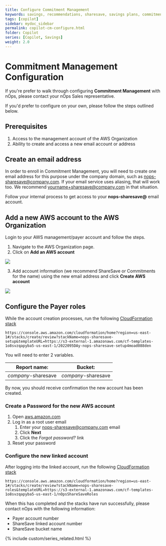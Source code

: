 ```yaml
---
title: Configure Commitment Management
keywords: savings, recommendations, sharesave, savings plans, commitment management
tags: [copilot]
sidebar: mydoc_sidebar
permalink: copilot-cm-configure.html
folder: Copilot
series: [Copilot, Savings]
weight: 2.0
---
```


# Commitment Management Configuration #


If you're prefer to walk through configuring **Commitment Management** with nOps, please contact your nOps Sales representative.

If you'd prefer to configure on your own, please follow the steps outlined below.

## Prerequisites ##

1. Access to the management account of the AWS Organization
1. Ability to create and access a new email account or address


## Create an email address ##

In order to enroll in Commitment Management, you will need to create one email address for this purpose under the company domain, such as nops-sharesave@company.com.  If your email service uses aliasing, that will work too.  We recommend yourname+sharesave@company.com in that situation.

Follow your internal process to get access to your **nops-sharesave@** email account.

## Add a new AWS account to the AWS Organization ##

Login to your AWS management/payer account and follow the steps.

1. Navigate to the AWS Organization page.
2. Click on **Add an AWS account**

![](https://lh7-us.googleusercontent.com/TiMSUjBRAHGYowheZ0HyR_hpucdPL8pPQCN6R3zjKIFnws3CUrzQn0YuuBfA48VcFaJ5B3ts3VJxL6n7cb8_7PJlsjqD_i9X7rvMpxnrpSdCqRJ6YRfZt8hNtItLs3BV1GAtkd6ckLAHSTDd1XSCA38)

3. Add account information (we recommend ShareSave or Commitments for the name) using the new email address and click **Create AWS account**

![](https://lh7-us.googleusercontent.com/YEUNG3gXDprDLEYQQiDp_T7jBKTIbpApqE8QAE1TuM5XPpS4DdgPHm6xbilOOFEk8G6ruP34roFXl2neHQYVMwMThMP3AttDQX8pW6V8Eyi-Ms0OYUCVTuybOPvhqeQVR5TcwtlazPiwo6j3aagZpjw)

## Configure the Payer roles ##
While the account creation processes, run the following [CloudFormation stack](https://console.aws.amazon.com/cloudformation/home?region=us-east-1#/stacks/create/review?stackName=nops-sharesave-setup&templateURL=https://s3-external-1.amazonaws.com/cf-templates-1o8svzqapyba5-us-east-1/2022095DAy-nops-sharesave-setup4moad088den)

```
https://console.aws.amazon.com/cloudformation/home?region=us-east-1#/stacks/create/review?stackName=nops-sharesave-setup&templateURL=https://s3-external-1.amazonaws.com/cf-templates-1o8svzqapyba5-us-east-1/2022095DAy-nops-sharesave-setup4moad088den
```

You will need to enter 2 variables.


| **Report name**: |  **Bucket**: |
| --- | --- |
| _company_-sharesave | _company_-sharesave |



By now, you should receive confirmation the new account has been created.


### Create a Password for the new AWS account ###

1. Open [aws.amazon.com](https://aws.amazon.com)
1. Log in as a root user email
    1. Enter your nops-sharesave@company.com email
    1. Click **Next**
    1. Click the _Forgot password?_ link
1. Reset your password


### Configure the new linked account ###

After logging into the linked account, run the following [CloudFormation stack](https://console.aws.amazon.com/cloudformation/home?region=us-east-1#/stacks/create/review?stackName=nops-sharesave-roles&templateURL=https://s3-external-1.amazonaws.com/cf-templates-1o8svzqapyba5-us-east-1/nOpsShareSaveRoles)

```
https://console.aws.amazon.com/cloudformation/home?region=us-east-1#/stacks/create/review?stackName=nops-sharesave-roles&templateURL=https://s3-external-1.amazonaws.com/cf-templates-1o8svzqapyba5-us-east-1/nOpsShareSaveRoles
```

When this has completed and the stacks have run successfully, please contact nOps with the following information:

- Payer account number
- ShareSave linked account number
- ShareSave bucket name


{% include custom/series_related.html %}